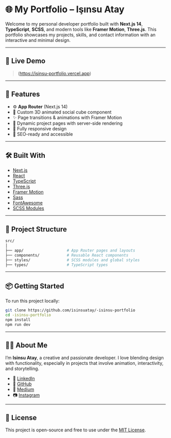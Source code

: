 # 🌐 My Portfolio – Işınsu Atay

Welcome to my personal developer portfolio built with **Next.js 14**, **TypeScript**, **SCSS**, and modern tools like **Framer Motion**, **Three.js**.
This portfolio showcases my projects, skills, and contact information with an interactive and minimal design.

---

## 🔗 Live Demo

> (https://isinsu-portfolio.vercel.app) 

---

## 🚀 Features

- ⚙️ **App Router** (Next.js 14)
- 🎨 Custom 3D animated social cube component
- ✨ Page transitions & animations with Framer Motion
- 💼 Dynamic project pages with server-side rendering
- 📱 Fully responsive design
- 🌟 SEO-ready and accessible

---

## 🛠️ Built With

- [Next.js](https://nextjs.org/)
- [React](https://reactjs.org/)
- [TypeScript](https://www.typescriptlang.org/)
- [Three.js](https://threejs.org/)
- [Framer Motion](https://www.framer.com/motion/)
- [Sass](https://sass-lang.com/)
- [FontAwesome](https://fontawesome.com/)
- [SCSS Modules](https://nextjs.org/docs/basic-features/built-in-css-support#sass-support)

---

## 📁 Project Structure

```bash
src/
│
├── app/                   # App Router pages and layouts
├── components/            # Reusable React components
├── styles/                # SCSS modules and global styles
├── types/                 # TypeScript types
```

---

## 📦 Getting Started

To run this project locally:

```bash
git clone https://github.com/isinsuatay/-isinsu-portfolio
cd -isinsu-portfolio
npm install
npm run dev
```

---


## 👩‍💻 About Me

I’m **Isinsu Atay**, a creative and passionate developer. I love blending design with functionality, especially in projects that involve animation, interactivity, and storytelling.

- 📧 [LinkedIn](https://www.linkedin.com/in/ışınsu-atay-948496299/)
- 🐙 [GitHub](https://github.com/isinsuatay)
- 📝 [Medium](https://medium.com/@isinsu-atay)
- 📷 [Instagram](https://www.instagram.com/isinsuatay)

---

## 📄 License

This project is open-source and free to use under the [MIT License](LICENSE).